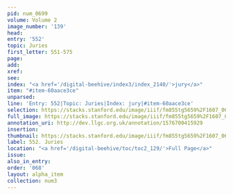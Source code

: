 ```yaml
---
pid: num_0699
volume: Volume 2
image_number: '139'
head: 
entry: '552'
topic: Juries
first_letter: 551-575
page: 
add: 
xref: 
see: 
index: "<a href='/digital-beehive/index3/index_2140/'>jury</a>"
item: "#item-60aace3ce"
unparsed: 
line: 'Entry: 552|Topic: Juries|Index: jury|#item-60aace3ce'
selection: https://stacks.stanford.edu/image/iiif/fm855tg5659%2F1607_0606/454,258,2865,727/full/0/default.jpg
full_image: https://stacks.stanford.edu/image/iiif/fm855tg5659%2F1607_0606/full/full/0/default.jpg
annotation_uri: http://dev.llgc.org.uk/annotation/1576700415929
insertion: 
thumbnail: https://stacks.stanford.edu/image/iiif/fm855tg5659%2F1607_0606/454,258,600,180/250,/0/default.jpg
label: 552. Juries
location: "<a href='/digital-beehive/toc/toc2_129/'>Full Page</a>"
issue: 
also_in_entry: 
order: '068'
layout: alpha_item
collection: num3
---
```


